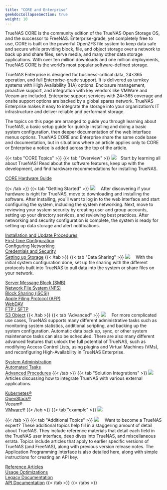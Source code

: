 ```yaml
---
title: "CORE and Enterprise"
geekdocCollapseSection: true
weight: 10
---
```


TrueNAS CORE is the community edition of the TrueNAS Open Storage OS, and the successor to FreeNAS. Enterprise-grade, yet completely free to use, CORE is built on the powerful OpenZFS file system to keep data safe and secure while providing block, file, and object storage over a network to back up and share files, serve media, and many other data storage applications. With over ten million downloads and one million deployments, TrueNAS CORE is the world’s most popular software-defined storage.

TrueNAS Enterprise is designed for business-critical data, 24×365 operation, and full Enterprise-grade support. It is delivered as turnkey systems with High Availability (HA) options. Enclosure management, proactive support, and integration with key vendors like VMWare and Veeam are included. Enterprise support services with 24×365 coverage and onsite support options are backed by a global spares network. TrueNAS Enterprise makes it easy to integrate the storage into your organization’s IT infrastructure and deliver reliable and performant storage.

The topics on this page are arranged to guide you through learning about TrueNAS, a basic setup guide for quickly installing and doing a basic system configuration, then deeper documentation of the web interface menus options.
TrueNAS CORE and Enterprise share the same code base and documentation, but in situations where an article applies only to CORE or Enterprise a notice is added across the top of the article.

{{< tabs "CORE Topics" >}}
{{< tab "Overview" >}}
<img class="topic-image" style="max-width: 10%; padding-right: 1em;" src="/images/co_work.jpg">Start by learning all about TrueNAS! Read about the software features, keep up with the development, and find hardware recommendations for installing TrueNAS.

[CORE Hardware Guide](/hub/intro/corehardwareguide/)

{{< /tab >}}
{{< tab "Getting Started" >}}
<img class="topic-image" style="max-width: 10%; padding-right: 1em;" src="/images/jump.jpg">
After discovering if your hardware is right for TrueNAS, move to downloading and installing the software.
After installing, you'll want to log in to the web interface and start configuring the system, including the system networking.
Next, move to reviewing your system security by creating user and group accounts, setting up your directory services, and reviewing best practices.
After networking and security configuration is complete, the system is ready for setting up data storage and alert notifications.

<a href="/hub/initial-setup/install/">Installation and Update Procedures</a><br>
<a href="/hub/initial-setup/firsttimelogin/">First-time Configuration</a><br>
<a href="/hub/initial-setup/networking/">Configuring Networking</a><br>
<a href="/hub/initial-setup/security/">Credentials and Security</a><br>
<a href="/hub/initial-setup/storage/">Setting up Storage</a>
{{< /tab >}}
{{< tab "Data Sharing" >}}
<img class="topic-image" style="max-width: 10%; padding-right: 1em;" src="/images/laptop.jpg">
With the initial system configuration done, set up file sharing with the different protocols built into TrueNAS to pull data into the system or share files on your network.

<a href="/hub/sharing/smb/">Server Message Block (SMB)</a><br>
<a href="/hub/sharing/nfs/">Network File System (NFS)</a><br>
<a href="/hub/sharing/iscsi/">Block Sharing (iSCSI)</a><br>
<a href="/hub/sharing/afp/">Apple Filing Protocol (AFP)</a><br>
<a href="/hub/sharing/webdav/">WebDAV</a><br>
<a href="/hub/sharing/ftp-sftp/">FTP / SFTP</a><br>
<a href="/hub/sharing/s3-object-store/">S3 Object</a>
{{< /tab >}}
{{< tab "Advanced" >}}
<img class="topic-image" style="max-width: 10%; padding-right: 1em;" src="/images/clipboard.jpg">
For more complicated use cases, TrueNAS supports many different administrative tasks such as monitoring system statistics, additional scripting, and backing up the system configuration.
Automatic data back up, sync, or other system maintenance tasks can also be scheduled.
There are also many different advanced features that unlock the full potential of TrueNAS, such as modifying Access Control Lists, using plugins and Virtual Machines (VMs), and reconfiguring High-Availability in TrueNAS Enterprise.

<a href="/hub/tasks/administrative/">System Administration</a><br>
<a href="/hub/tasks/scheduled/">Automated Tasks</a><br>
<a href="/hub/tasks/advanced/">Advanced Procedures</a>
{{< /tab >}}
{{< tab "Solution Integrations" >}}
<img class="topic-image" style="max-width: 10%; padding-right: 1em;" src="/images/spark_idea.jpg">
Articles discussing how to integrate TrueNAS with various external applications.

<a href="/hub/solutions/kubernetes/">Kubernetes®</a><br>
<a href="/hub/solutions/openstack/">OpenStack®</a><br>
<a href="/hub/solutions/veeam/">Veeam®</a><br>
<a href="/hub/solutions/vmware/">VMware®</a>
{{< /tab >}}
{{< tab "example" >}}
<img class="topic-image" style="max-width: 10%; padding-right: 1em;" src="/images/sml.jpg">

{{< /tab >}}
{{< tab "Additional Topics" >}}
<img class="topic-image" style="max-width: 10%; padding-right: 1em;" src="/images/knowledge.jpg">
Want to become a TrueNAS expert?
These additional topics help fill in a staggering amount of detail about TrueNAS.
They include reference materials that detail each field in the TrueNAS user interface, deep dives into TrueNAS, and miscellaneous errata.
Topics include articles that apply to earlier specific versions of TrueNAS (and FreeNAS), along with previous version release notes.
The Application Programming Interface is also detailed here, along with simple instructions for creating an API key.

<a href="/hub/additional-topics/reference/">Reference Articles</a><br>
<a href="/hub/additional-topics/usagerecommendations/">Usage Optimizations</a><br>
<a href="/hub/additional-topics/legacy/">Legacy Documentation</a><br>
<a href="/hub/additional-topics/api/">API Documentation</a>
{{< /tab >}}
{{< /tabs >}}